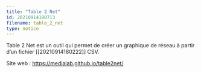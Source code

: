 ```yaml
---
title: "Table 2 Net"
id: 20210914180713
filename: table_2_net
type: notice
---
```


Table 2 Net est un outil qui permet de créer un graphique de réseau à partir d’un fichier [[20210914180222]] CSV.

Site web : <https://medialab.github.io/table2net/>

